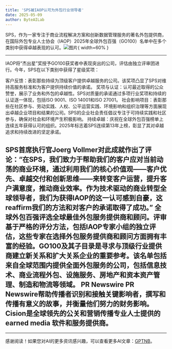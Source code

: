 ```yaml
---
title: 'SPS被IAOP认可为外包行业领导者'
date: 2025-05-09
author: ByteAILab
---
```


SPS，作为一家专注于商业流程解决方案和创新数据管理服务的著名外包提供商，在国际外包专业人士协会（IAOP）2025年全球外包百强（GO100）名单中在多个类别中获得卓越表现的认可。![图片](https://ai-techpark.com/wp-content/uploads/SPS-Recognized.jpg){ width=60% }

---

IAOP将“杰出星”奖授予GO100获奖者中表现突出的公司，评估由独立评审团进行。今年，SPS在以下类别中获得了星级奖项：

客户反馈：表彰那些持续为顶级客户提供卓越服务的公司。该奖项凸显了SPS对维持高服务标准和为客户提供持续价值的承诺。
奖项与认证：认可最近取得的公众赞誉，展示了业务和外包的卓越性。SPS对质量的承诺通过多项行业奖项和持续的认证逐一体现，包括ISO 9001、ISO 14001和ISO 27001。
社会影响项目：表彰那些在社区参与、劳动实践、人权、公平运营实践、环境影响和组织治理等方面展现出卓越企业项目和结果的公司。SPS的企业社会责任倡议专注于可持续实践和社区参与，确保对社会和环境产生积极影响。
持续卓越：庆祝在全球外包百强榜单上连续五年获得认可的组织。2025年标志着SPS连续第13年上榜，彰显了其对卓越追求和持续改进的坚定承诺。

SPS首席执行官Joerg Vollmer对此成就作出了评论：“在SPS，我们致力于帮助我们的客户应对当前动荡的商业环境，通过利用我们的核心价值观——客户优先、卓越交付和创新思维——来转变客户运营，提升客户满意度，推动商业效率。作为技术驱动的商业转型全球领导者，我们为获得IAOP的这一认可感到自豪，这 reaffirm我们的方法和对客户的承诺取得了成功。”
全球外包百强评选全球最佳外包服务提供商和顾问。评审基于严格的评分方法，包括IAOP专家小组的独立评估，这些专家在选择外包服务提供商和顾问方面拥有丰富的经验。GO100及其子目录是寻求与顶级行业提供商建立新关系和扩大关系企业的重要参考。该名单包括来自全球范围内提供全面外包服务的公司，包括信息技术、商业流程外包、设施服务、房地产和资本资产管理、制造和物流等领域。
PR Newswire PR Newswire帮助传播者识别和接触关键影响者，撰写和传播有意义的故事，并衡量他们努力的财务影响。Cision是全球领先的公关和营销传播专业人士提供的 earned media 软件和服务提供商。
---
---
感谢阅读！如果您对AI的更多资讯感兴趣，可以查看更多AI文章：[GPTNB](https://gptnb.com)。